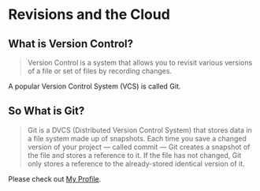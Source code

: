 # Revisions and the Cloud

## What is Version Control?
>Version Control is a system that allows you to revisit various versions of a file or set of files by recording changes. 

A popular Version Control System (VCS) is called Git.

## So What is Git?
>Git is a DVCS (Distributed Version Control System) that stores data in a file system made up of snapshots. Each time you save a changed version of your project — called commit — 
Git creates a snapshot of the file and stores a reference to it. If the file has not changed, Git only stores a reference to the already-stored 
identical version of it.


Please check out [My Profile](https://github.com/tcoots88).
